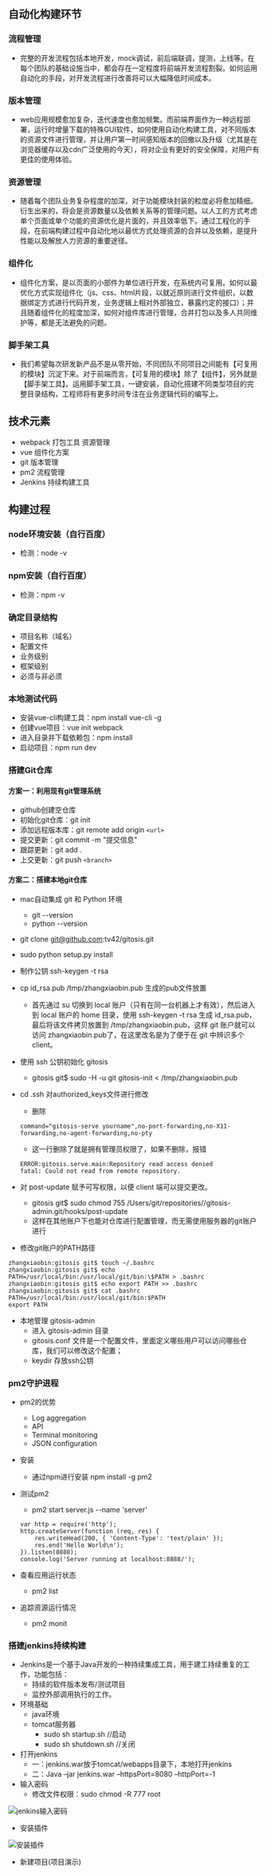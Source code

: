 ## 自动化构建环节
### 流程管理
* 完整的开发流程包括本地开发，mock调试，前后端联调，提测，上线等。在每个团队的基础设施当中，都会存在一定程度将前端开发流程割裂。如何运用自动化的手段，对开发流程进行改善将可以大幅降低时间成本。

### 版本管理
* web应用规模愈加复杂，迭代速度也愈加频繁。而前端界面作为一种远程部署，运行时增量下载的特殊GUI软件，如何使用自动化构建工具，对不同版本的资源文件进行管理，并让用户第一时间感知版本的回撤以及升级（尤其是在浏览器缓存以及cdn广泛使用的今天），将对企业有更好的安全保障，对用户有更佳的使用体验。

### 资源管理
* 随着每个团队业务复杂程度的加深，对于功能模块封装的粒度必将愈加精细。衍生出来的，将会是资源数量以及依赖关系等的管理问题。以人工的方式考虑单个页面或单个功能的资源优化是片面的，并且效率低下。通过工程化的手段，在前端构建过程中自动化地以最优方式处理资源的合并以及依赖，是提升性能以及解放人力资源的重要途径。

### 组件化
* 组件化方案，是以页面的小部件为单位进行开发，在系统内可复用。如何以最优化方式实现组件化（js、css、html片段，以就近原则进行文件组织，以数据绑定方式进行代码开发，业务逻辑上相对外部独立，暴露约定的接口）；并且随着组件化的程度加深，如何对组件库进行管理，合并打包以及多人共同维护等，都是无法避免的问题。

### 脚手架工具
* 我们希望每次研发新产品不是从零开始，不同团队不同项目之间能有【可复用的模块】沉淀下来。对于前端而言，【可复用的模块】除了【组件】，另外就是【脚手架工具】。运用脚手架工具，一键安装，自动化搭建不同类型项目的完整目录结构，工程师将有更多时间专注在业务逻辑代码的编写上。

## 技术元素
* webpack 打包工具 资源管理
* vue 组件化方案
* git 版本管理
* pm2  流程管理
* Jenkins 持续构建工具

## 构建过程

### node环境安装（自行百度）
* 检测：node -v

### npm安装（自行百度）
* 检测：npm -v

### 确定目录结构
* 项目名称（域名）
* 配置文件
* 业务级别
* 框架级别
* 必须与非必须

### 本地测试代码
* 安装vue-cli构建工具：npm install vue-cli -g 
* 创建vue项目：vue init webpack <project name> 
* 进入目录并下载依赖包：npm install
* 启动项目：npm run dev

### 搭建Git仓库

#### 方案一：利用现有git管理系统
* github创建空仓库
* 初始化git仓库：git init
* 添加远程版本库：git remote add origin `<url>`
* 提交更新：git commit -m "提交信息"
* 跟踪更新：git add .
* 上交更新：git push `<branch>`

#### 方案二：搭建本地git仓库
* mac自动集成 git 和 Python 环境
	* git --version
	* python --version
* git clone git@github.com:tv42/gitosis.git
* sudo python setup.py install
* 制作公钥 ssh-keygen -t rsa
* cp id_rsa.pub /tmp/zhangxiaobin.pub 生成的pub文件放置
	* 首先通过 su 切换到 local 账户（只有在同一台机器上才有效），然后进入到 local 账户的 home 目录，使用 ssh-keygen -t rsa 生成 id_rsa.pub，最后将该文件拷贝放置到 /tmp/zhangxiaobin.pub，这样 git 账户就可以访问 zhangxiaobin.pub了，在这里改名是为了便于在 git 中辨识多个 client。
* 使用 ssh 公钥初始化 gitosis
	* gitosis git$ sudo -H -u git gitosis-init < /tmp/zhangxiaobin.pub
* cd .ssh 对authorized_keys文件进行修改
	* 删除

	```
	command="gitosis-serve yourname",no-port-forwarding,no-X11-forwarding,no-agent-forwarding,no-pty
	```
	* 这一行删除了就是拥有管理员权限了，如果不删除，报错

	```
	ERROR:gitosis.serve.main:Repository read access denied
	fatal: Could not read from remote repository.
	```
* 对 post-update 赋予可写权限，以便 client 端可以提交更改。
	* gitosis git$ sudo chmod 755 /Users/git/repositories//gitosis-admin.git/hooks/post-update
	* 这样在其他账户下也能对仓库进行配置管理，而无需使用服务器的git账户进行
* 修改git账户的PATH路径

```
zhangxiaobin:gitosis git$ touch ~/.bashrc
zhangxiaobin:gitosis git$ echo PATH=/usr/local/bin:/usr/local/git/bin:\$PATH > .bashrc
zhangxiaobin:gitosis git$ echo export PATH >> .bashrc
zhangxiaobin:gitosis git$ cat .bashrc 
PATH=/usr/local/bin:/usr/local/git/bin:$PATH
export PATH
```

* 本地管理 gitosis-admin
	* 进入 gitosis-admin 目录
	* gitosis.conf 文件是一个配置文件，里面定义哪些用户可以访问哪些仓库，我们可以修改这个配置；
	* keydir 存放ssh公钥

### pm2守护进程
* pm2的优势
	* Log aggregation
	* API
	* Terminal monitoring
	* JSON configuration
* 安装
	* 通过npm进行安装 npm install -g pm2
* 测试pm2
	* pm2 start server.js --name 'server'

	```
	var http = require('http');
	http.createServer(function (req, res) {
		res.writeHead(200, { 'Content-Type': 'text/plain' }); 
		res.end('Hello World\n'); 
	}).listen(8888); 
	console.log('Server running at localhost:8888/');
	``` 
* 查看应用运行状态
	* pm2 list
* 追踪资源运行情况
	* pm2 monit
	
### 搭建jenkins持续构建
* Jenkins是一个基于Java开发的一种持续集成工具，用于建工持续重复的工作，功能包括：
	* 持续的软件版本发布/测试项目
	* 监控外部调用执行的工作。
* 环境基础
	* java环境
	* tomcat服务器
		* sudo sh startup.sh //启动
		* sudo sh shutdown.sh //关闭
* 打开jenkins
	* 一：jenkins.war放于tomcat/webapps目录下，本地打开jenkins
	* 二：Java –jar jenkins.war –httpsPort=8080 –httpPort=-1 
* 输入密码
	* 修改文件权限：sudo chmod -R 777 root
	
![jenkins输入密码](../images/jenkins输入密码.png)

* 安装插件

![安装插件](../images/jenkins下载plugin.png) 

* 新建项目(项目演示)